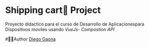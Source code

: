 # Shipping cart🛒 Project

Proyecto didactico para el curso de Desarrollo de Aplicacionespara Dispositivos moviles usando _VueJs- Compostion API_

#👨🧑Author
[Diego Gaona](https://github.com/GaonaRiveraDiegoGael)